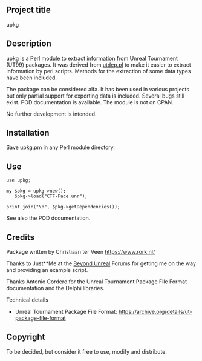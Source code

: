 ## Project title

upkg

## Description

upkg is a Perl module to extract information from Unreal Tournament (UT99) packages. It was derived from [utdep.pl](https://github.com/cterveen/utdep.pl) to make it easier to extract information by perl scripts. Methods for the extraction of some data types have been included.

The package can be considered alfa. It has been used in various projects but only partial support for exporting data is included. Several bugs still exist. POD documentation is available. The module is not on CPAN.

No further development is intended.

## Installation

Save upkg.pm in any Perl module directory.

## Use

    use upkg;
    
    my $pkg = upkg->new();
       $pkg->load("CTF-Face.unr");
    
    print join("\n", $pkg->getDependencies());

See also the POD documentation.

## Credits

Package written by Christiaan ter Veen <https://www.rork.nl/>

Thanks to Just**Me at the [Beyond Unreal](https://www.beyondunreal.com/) Forums for getting me on the way and providing an example script.

Thanks Antonio Cordero for the Unreal Tournament Package File Format documentation and the Delphi libraries.

Technical details

- Unreal Tournament Package File Format: <https://archive.org/details/ut-package-file-format>

## Copyright

To be decided, but consider it free to use, modify and distribute.
